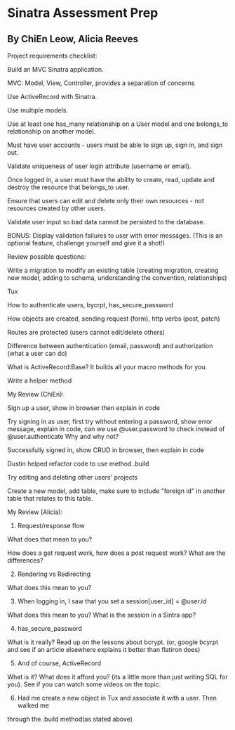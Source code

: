 # Sinatra Assessment Prep 

## By ChiEn Leow, Alicia Reeves 

Project requirements checklist: 

Build an MVC Sinatra application. 

MVC: Model, View, Controller, provides a separation of concerns 

Use ActiveRecord with Sinatra. 

Use multiple models. 

Use at least one has_many relationship on a User model and one belongs_to relationship on another model. 

Must have user accounts - users must be able to sign up, sign in, and sign out. 

Validate uniqueness of user login attribute (username or email). 

Once logged in, a user must have the ability to create, read, update and destroy the resource that belongs_to user. 

Ensure that users can edit and delete only their own resources - not resources created by other users. 

Validate user input so bad data cannot be persisted to the database. 

BONUS: Display validation failures to user with error messages. (This is an optional feature, challenge yourself and give it a shot!) 

Review possible questions: 

Write a migration to modify an existing table (creating migration, creating new model, adding to schema, understanding the convention, relationships) 

Tux 

How to authenticate users, bycrpt, has_secure_password 

How objects are created, sending request (form), http verbs (post, patch) 

Routes are protected (users cannot edit/delete others) 

Difference between authentication (email, password) and authorization (what a user can do) 

What is ActiveRecord:Base? It builds all your macro methods for you. 

Write a helper method 

My Review (ChiEn): 

Sign up a user, show in browser then explain in code 

Try signing in as user, first try without entering a password, show error message, explain in code, can we use @user.password to check instead of @user.authenticate Why and why not? 

Successfully signed in, show CRUD in browser, then explain in code 

Dustin helped refactor code to use method .build 

Try editing and deleting other users' projects 

Create a new model, add table, make sure to include "foreign id" in another table that relates to this table. 

My Review (Alicia): 

1. Request/response flow 

What does that mean to you? 

How does a get request work, how does a post request work? What are the differences? 

2. Rendering vs Redirecting 

What does this mean to you? 

3. When logging in, I saw that you set a session[user_id] = @user.id 

What does this mean to you? What is the session in a Sintra app? 

4. has_secure_password 

What is it really? Read up on the lessons about bcrypt. (or, google bcyrpt and see if an article elsewhere explains it better than flatiron does) 

5. And of course, ActiveRecord 

What is it? What does it afford you? (its a little more than just writing SQL for you). See if you can watch some videos on the topic.  

6. Had me create a new object in Tux and associate it with a user. Then walked me 

through the .build method(as stated above) 

 

 
